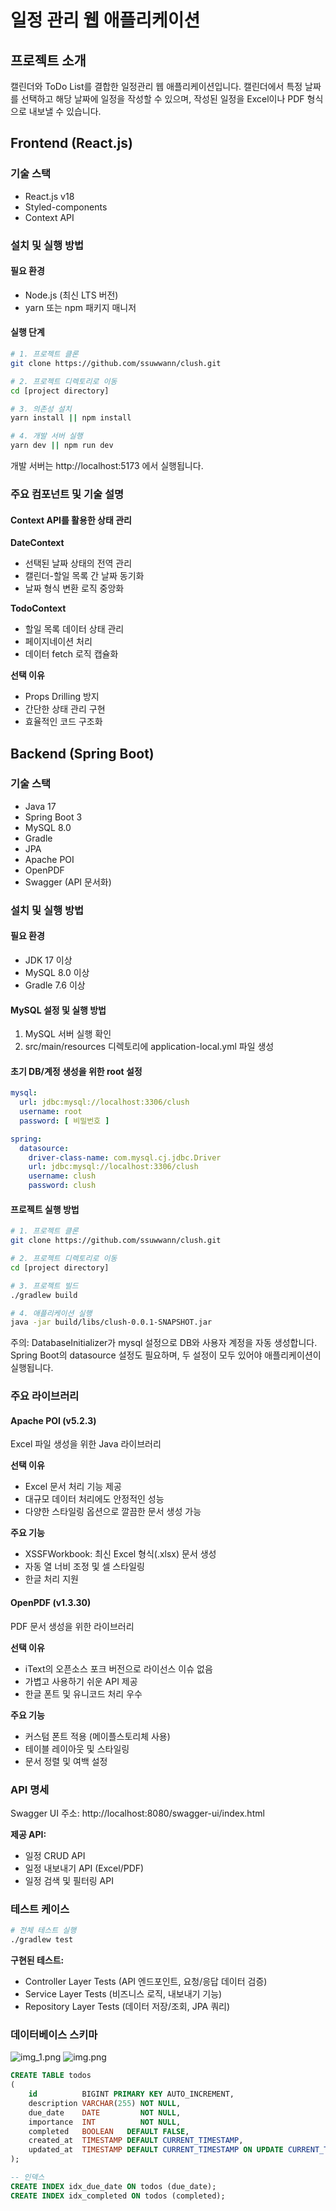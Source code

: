 # 일정 관리 웹 애플리케이션

## 프로젝트 소개

캘린더와 ToDo List를 결합한 일정관리 웹 애플리케이션입니다. 캘린더에서 특정 날짜를 선택하고 해당 날짜에 일정을 작성할 수 있으며, 작성된 일정을 Excel이나 PDF 형식으로 내보낼 수 있습니다.

## Frontend (React.js)

### 기술 스택

- React.js v18
- Styled-components
- Context API

### 설치 및 실행 방법

#### 필요 환경

- Node.js (최신 LTS 버전)
- yarn 또는 npm 패키지 매니저

#### 실행 단계

```bash
# 1. 프로젝트 클론
git clone https://github.com/ssuwwann/clush.git

# 2. 프로젝트 디렉토리로 이동
cd [project directory]

# 3. 의존성 설치
yarn install || npm install

# 4. 개발 서버 실행
yarn dev || npm run dev
```

개발 서버는 http://localhost:5173 에서 실행됩니다.

### 주요 컴포넌트 및 기술 설명

#### Context API를 활용한 상태 관리

**DateContext**

- 선택된 날짜 상태의 전역 관리
- 캘린더-할일 목록 간 날짜 동기화
- 날짜 형식 변환 로직 중앙화

**TodoContext**

- 할일 목록 데이터 상태 관리
- 페이지네이션 처리
- 데이터 fetch 로직 캡슐화

**선택 이유**

- Props Drilling 방지
- 간단한 상태 관리 구현
- 효율적인 코드 구조화

## Backend (Spring Boot)

### 기술 스택

- Java 17
- Spring Boot 3
- MySQL 8.0
- Gradle
- JPA
- Apache POI
- OpenPDF
- Swagger (API 문서화)

### 설치 및 실행 방법

#### 필요 환경

- JDK 17 이상
- MySQL 8.0 이상
- Gradle 7.6 이상

#### MySQL 설정 및 실행 방법

1. MySQL 서버 실행 확인
2. src/main/resources 디렉토리에 application-local.yml 파일 생성

#### 초기 DB/계정 생성을 위한 root 설정

```yml
mysql:
  url: jdbc:mysql://localhost:3306/clush
  username: root
  password: [ 비밀번호 ]

spring:
  datasource:
    driver-class-name: com.mysql.cj.jdbc.Driver
    url: jdbc:mysql://localhost:3306/clush
    username: clush
    password: clush
```

#### 프로젝트 실행 방법

```bash
# 1. 프로젝트 클론
git clone https://github.com/ssuwwann/clush.git

# 2. 프로젝트 디렉토리로 이동
cd [project directory]

# 3. 프로젝트 빌드
./gradlew build

# 4. 애플리케이션 실행
java -jar build/libs/clush-0.0.1-SNAPSHOT.jar
```

주의: DatabaseInitializer가 mysql 설정으로 DB와 사용자 계정을 자동 생성합니다. Spring Boot의 datasource 설정도 필요하며, 두 설정이 모두 있어야 애플리케이션이 실행됩니다.

### 주요 라이브러리

#### Apache POI (v5.2.3)

Excel 파일 생성을 위한 Java 라이브러리

**선택 이유**

- Excel 문서 처리 기능 제공
- 대규모 데이터 처리에도 안정적인 성능
- 다양한 스타일링 옵션으로 깔끔한 문서 생성 가능

**주요 기능**

- XSSFWorkbook: 최신 Excel 형식(.xlsx) 문서 생성
- 자동 열 너비 조정 및 셀 스타일링
- 한글 처리 지원

#### OpenPDF (v1.3.30)

PDF 문서 생성을 위한 라이브러리

**선택 이유**

- iText의 오픈소스 포크 버전으로 라이선스 이슈 없음
- 가볍고 사용하기 쉬운 API 제공
- 한글 폰트 및 유니코드 처리 우수

**주요 기능**

- 커스텀 폰트 적용 (메이플스토리체 사용)
- 테이블 레이아웃 및 스타일링
- 문서 정렬 및 여백 설정

### API 명세

Swagger UI 주소: http://localhost:8080/swagger-ui/index.html

**제공 API:**

- 일정 CRUD API
- 일정 내보내기 API (Excel/PDF)
- 일정 검색 및 필터링 API

### 테스트 케이스

```bash
# 전체 테스트 실행
./gradlew test
```

**구현된 테스트:**

- Controller Layer Tests (API 엔드포인트, 요청/응답 데이터 검증)
- Service Layer Tests (비즈니스 로직, 내보내기 기능)
- Repository Layer Tests (데이터 저장/조회, JPA 쿼리)

### 데이터베이스 스키마

![img_1.png](img_1.png)
![img.png](img.png)

```sql
CREATE TABLE todos
(
    id          BIGINT PRIMARY KEY AUTO_INCREMENT,
    description VARCHAR(255) NOT NULL,
    due_date    DATE         NOT NULL,
    importance  INT          NOT NULL,
    completed   BOOLEAN   DEFAULT FALSE,
    created_at  TIMESTAMP DEFAULT CURRENT_TIMESTAMP,
    updated_at  TIMESTAMP DEFAULT CURRENT_TIMESTAMP ON UPDATE CURRENT_TIMESTAMP
);

-- 인덱스
CREATE INDEX idx_due_date ON todos (due_date);
CREATE INDEX idx_completed ON todos (completed);
```
